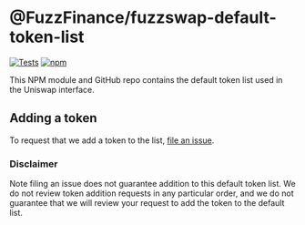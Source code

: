 # @FuzzFinance/fuzzswap-default-token-list

[![Tests](https://github.com/Uniswap/token-lists/workflows/Tests/badge.svg)](https://github.com/FuzzFinance/fuzzswap-default-token-list/actions?query=workflow%3ATests)
[![npm](https://img.shields.io/npm/v/@FuzzFinance/fuzzswap-default-token-list)](https://unpkg.com/@FuzzFinance/fuzzswap-default-token-list@latest/)

This NPM module and GitHub repo contains the default token list used in the Uniswap interface.

## Adding a token

To request that we add a token to the list, 
[file an issue](https://github.com/FuzzFinance/fuzzswap-default-token-list/issues/new?assignees=&labels=token+request&template=token-request.md&title=Add+%7BTOKEN_SYMBOL%7D%3A+%7BTOKEN_NAME%7D).

### Disclaimer

Note filing an issue does not guarantee addition to this default token list.
We do not review token addition requests in any particular order, and we do not
guarantee that we will review your request to add the token to the default list.

